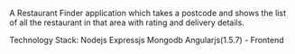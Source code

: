 A Restaurant Finder application which takes a postcode and shows the list of all the restaurant in that area with rating and delivery details.

Technology Stack:
  Nodejs
  Expressjs
  Mongodb
  Angularjs(1.5.7) - Frontend
  
